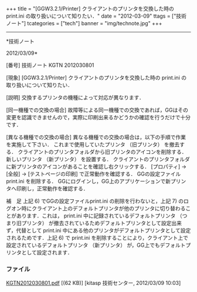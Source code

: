 ﻿+++
title = "[GGW3.2.1/Printer] クライアントのプリンタを交換した時の print.ini の取り扱いについて知りたい．"
date = "2012-03-09"
ttags = ["技術ノート"]
tcategories = ["tech"]
banner = "img/technote.jpg"
+++

-----------------------------------------------------------------------------------------------------------------------------

*技術ノート

2012/03/09*


[番号]
技術ノート KGTN 2012030801

[現象]
[GGW3.2.1/Printer] クライアントのプリンタを交換した時の print.ini
の取り扱いについて知りたい．

[説明]
交換するプリンタの機種によって対応が異なります．

[同一機種での交換の場合]
故障等による同一機種での交換であれば，GGはその変更を認識できませんので，実際に印刷出来るかどうかの確認を行うだけで十分です．

[異なる機種での交換の場合]
異なる機種での交換の場合は，以下の手順で作業を実施して下さい．
これまで使用していたプリンタ （旧プリンタ） を撤去する．
クライアントのプリンタフォルダから旧プリンタのアイコンを削除する．
新しいプリンタ （新プリンタ） を設置する．
クライアントのプリンタフォルダに新プリンタのアイコンがあることを確認し右クリックする．
[プロパティ] → [全般] → [テストページの印刷]
で正常動作を確認する．
GGの設定ファイルprint.ini を削除する．
GGにログインし，GG上のアプリケーションで新プリンタへ印刷し，正常動作を確認する．

補　足
上記 6) でGGの設定ファイルprint.ini の削除を行わないと，上記 7)
のログオン時にクライアント上のデフォルトプリンタが他のプリンタに切り替わることがあります．これは，
print.ini 中に記録されているデフォルトプリンタ （つまり旧プリンタ）
が撤去されているためデフォルトプリンタとして設定出来ず，代替として
print.ini
中にある他のプリンタがデフォルトプリンタとして設定されるためです．上記
6) で print.ini
を削除することにより，クライアント上で設定されているデフォルトプリンタ
（新プリンタ） が，GG上でもデフォルトプリンタとして設定されます．


### ファイル

 
 


[KGTN2012030801.pdf](http://techreport.kitasp.net/attachments/download/864/KGTN2012030801.pdf)
 [(62 KB)] [kitasp 技術センター, 2012/03/09
10:03]


 


 

